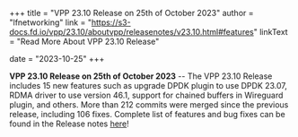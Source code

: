 +++
title = "VPP 23.10 Release on 25th of October 2023"
author = "lfnetworking"
link = "https://s3-docs.fd.io/vpp/23.10/aboutvpp/releasenotes/v23.10.html#features"
linkText = "Read More About VPP 23.10 Release"

date = "2023-10-25"
+++

**VPP 23.10 Release on 25th of October 2023** -- The VPP 23.10 Release includes 15 new features such as upgrade DPDK plugin to use DPDK 23.07, RDMA driver to use version 46.1, support for chained buffers in Wireguard plugin, and others. More than 212 commits were merged since the previous release, including 106 fixes. Complete list of features and bug fixes can be found in the Release notes [here](https://s3-docs.fd.io/vpp/23.10/aboutvpp/releasenotes/v23.10.html)!